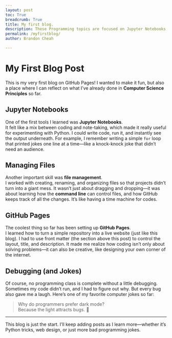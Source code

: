 ```yaml
---
layout: post
toc: True
breadcrumb: True
title: My first blog. 
description: These Programming topics are focused on Jupyter Notebooks, and Managing Files.
permalink: /myfirstblog/
author: Brandon Cheah

---
```


# My First Blog Post

This is my very first blog on GitHub Pages! I wanted to make it fun, but also a place where I can reflect on what I’ve already done in **Computer Science Principles** so far.

## Jupyter Notebooks

One of the first tools I learned was **Jupyter Notebooks**.  
It felt like a mix between coding and note-taking, which made it really useful for experimenting with Python. I could write code, run it, and instantly see the output underneath. For example, I remember writing a simple `for` loop that printed jokes one line at a time—like a knock-knock joke that didn’t need an audience.

## Managing Files

Another important skill was **file management**.  
I worked with creating, renaming, and organizing files so that projects didn’t turn into a giant mess. It wasn’t just about dragging and dropping—it was about learning how the **command line** can control files, and how GitHub keeps track of all the changes. It’s like having a time machine for codes.

## GitHub Pages

The coolest thing so far has been setting up **GitHub Pages**.  
I learned how to turn a simple repository into a live website (just like this blog). I had to use front matter (the section above this post) to control the layout, title, and description. It made me realize how coding isn’t only about solving problems—it can also be creative, like designing your own corner of the internet.

## Debugging (and Jokes)

Of course, no programming class is complete without a little debugging.  
Sometimes my code didn’t run, and I had to figure out why. But every bug also gave me a laugh. Here’s one of my favorite computer jokes so far:

> Why do programmers prefer dark mode?  
> Because the light attracts bugs. 🐛

---

This blog is just the start. I’ll keep adding posts as I learn more—whether it’s Python tricks, web design, or just more bad programming jokes.
